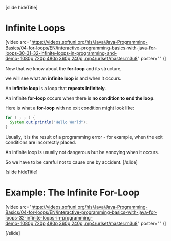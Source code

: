 [slide hideTitle]
# Infinite Loops

[video src="https://videos.softuni.org/hls/Java/Java-Programming-Basics/04-for-loops/EN/interactive-programming-basics-with-java-for-loops-30-31-32-infinite-loops-in-programming-and-demo-,1080p,720p,480p,360p,240p,.mp4/urlset/master.m3u8" poster="" /]

Now that we know about the **for-loop** and its structure, 

we will see what an **infinite loop** is and when it occurs.

An **infinite loop** is a loop that **repeats infinitely**. 

An infinite **for-loop** occurs when there is **no condition to end the loop**.

Here is what a **for-loop** with no exit condition might look like:
```java live
for ( ; ; ) {
  System.out.println("Hello World");
}
```

Usually, it is the result of a programming error - for example, when the exit conditions are incorrectly placed. 

An infinite loop is usually not dangerous but be annoying when it occurs.

So we have to be careful not to cause one by accident.
[/slide]

[slide hideTitle]

# Example: The Infinite For-Loop

[video src="https://videos.softuni.org/hls/Java/Java-Programming-Basics/04-for-loops/EN/interactive-programming-basics-with-java-for-loops-32-infinite-loops-in-programming-demo-,1080p,720p,480p,360p,240p,.mp4/urlset/master.m3u8" poster="" /]

[/slide]
